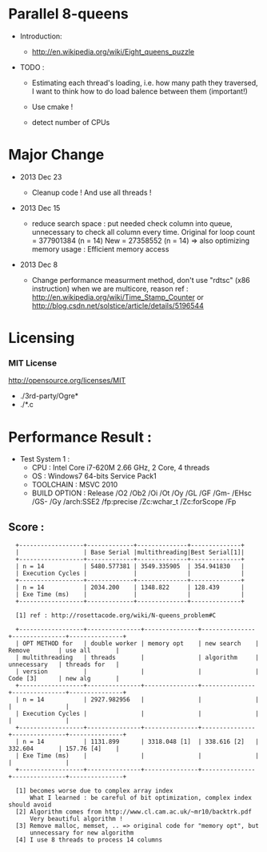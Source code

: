 # Parallel 8-queens

* Introduction:
    * http://en.wikipedia.org/wiki/Eight_queens_puzzle

* TODO :
    * Estimating each thread's loading, i.e. how many path they traversed, I
      want to think how to do load balence between them
      (important!)

    * Use cmake !
    * detect number of CPUs

# Major Change
* 2013 Dec 23
    * Cleanup code ! And use all threads !

* 2013 Dec 15
    * reduce search space :
      put needed check column into queue, unnecessary to check all column every
      time.
      Original for loop count = 377901384 (n = 14)
      New = 27358552 (n = 14)
      => also optimizing memory usage : Efficient memory access

* 2013 Dec 8
    * Change performance measurment method, don't use "rdtsc" (x86 instruction)
      when we are multicore, reason ref :
      http://en.wikipedia.org/wiki/Time_Stamp_Counter
      or
      http://blog.csdn.net/solstice/article/details/5196544

# Licensing

### MIT License
http://opensource.org/licenses/MIT
* ./3rd-party/Ogre*
* ./*.c

# Performance Result :

* Test System 1 :
    * CPU : Intel Core i7-620M 2.66 GHz, 2 Core, 4 threads
    * OS : Windows7 64-bits Service Pack1
    * TOOLCHAIN : MSVC 2010
    * BUILD OPTION :
        Release /O2 /Ob2 /Oi /Ot /Oy /GL /GF /Gm- /EHsc /GS- /Gy /arch:SSE2
        /fp:precise /Zc:wchar_t /Zc:forScope /Fp

## Score :

      +------------------+-------------+--------------+--------------+
      |                  | Base Serial |multithreading|Best Serial[1]|
      +------------------+-------------+--------------+--------------+
      | n = 14           | 5480.577381 | 3549.335905  | 354.941830   |
      | Execution Cycles |             |              |              |
      +------------------+-------------+--------------+--------------+
      | n = 14           | 2034.200    | 1348.822     | 128.439      |
      | Exe Time (ms)    |             |              |              |
      +------------------+-------------+--------------+--------------+

      [1] ref : http://rosettacode.org/wiki/N-queens_problem#C

      +------------------+---------------+---------------+---------------+---------------+---------------+
      | OPT METHOD for   | double worker | memory opt    | new search    | Remove        | use all       |
      | multithreading   | threads       |               | algorithm     | unnecessary   | threads for   |
      | version          |               |               |               | Code [3]      | new alg       |
      +------------------+---------------+---------------+---------------+---------------+---------------+
      | n = 14           | 2927.982956   |               |               |               |               |
      | Execution Cycles |               |               |               |               |               |
      +------------------+---------------+---------------+---------------+---------------+---------------+
      | n = 14           | 1131.899      | 3318.048 [1]  | 338.616 [2]   | 332.604       | 157.76 [4]    |
      | Exe Time (ms)    |               |               |               |               |               |
      +------------------+---------------+---------------+---------------+---------------+---------------+

      [1] becomes worse due to complex array index
          What I learned : be careful of bit optimization, complex index should avoid
      [2] Algorithm comes from http://www.cl.cam.ac.uk/~mr10/backtrk.pdf
          Very beautiful algorithm !
      [3] Remove malloc, memset, .. => original code for "memory opt", but
          unnecessary for new algorithm
      [4] I use 8 threads to process 14 columns
